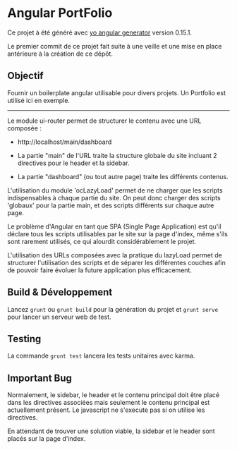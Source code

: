 # Angular PortFolio

Ce projet à été généré avec [yo angular generator](https://github.com/yeoman/generator-angular)
version 0.15.1.

Le premier commit de ce projet fait suite à une veille et une mise en place antérieure à la création de ce dépôt.

## Objectif

Fournir un boilerplate angular utilisable pour divers projets. Un Portfolio est utilisé ici en exemple.

---

Le module ui-router permet de structurer le contenu avec une URL composée :

- http://localhost/main/dashboard

- La partie "main" de l'URL traite la structure globale du site incluant 2 directives pour le header et la sidebar.
- La partie "dashboard" (ou tout autre page) traite les différents contenus.

L'utilisation du module 'ocLazyLoad' permet de ne charger que les scripts indispensables à chaque partie du site.
On peut donc charger des scripts 'globaux' pour la partie main, et des scripts différents sur chaque autre page.

Le problème d'Angular en tant que SPA (Single Page Application) est qu'il déclare tous les scripts utilisables par
le site sur la page d'index, même s'ils sont rarement utilisés, ce qui alourdit considérablement le projet.

L'utilisation des URLs composées avec la pratique du lazyLoad permet de structurer l'utilisation des scripts et de
séparer les différentes couches afin de pouvoir faire évoluer la future application plus efficacement.

## Build & Développement

Lancez `grunt` ou `grunt build` pour la génération du projet et `grunt serve` pour lancer un serveur web de test.

## Testing

La commande `grunt test` lancera les tests unitaires avec karma.

## Important Bug

Normalement, le sidebar, le header et le contenu principal doit être placé dans les directives associées mais seulement
le contenu principal est actuellement présent. Le javascript ne s'execute pas si on utilise les directives.

En attendant de trouver une solution viable, la sidebar et le header sont placés sur la page d'index.
